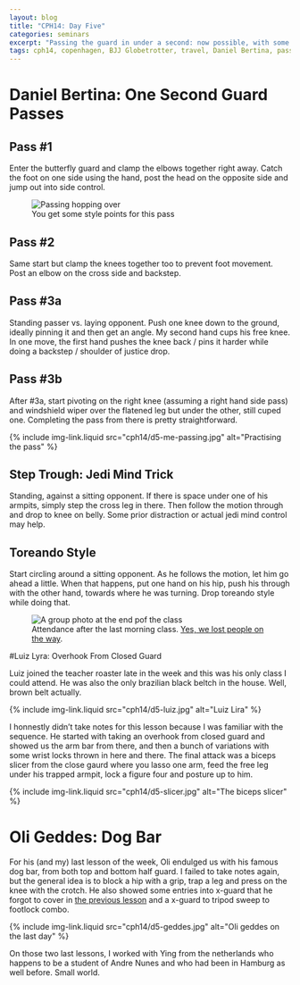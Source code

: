 ```yaml
---
layout: blog
title: "CPH14: Day Five"
categories: seminars
excerpt: "Passing the guard in under a second: now possible, with some jedi mind tricks. Luiz Lyra demonstrates an attack sequence from the closed guard and Oli Geddes shows the infamous dogbar."
tags: cph14, copenhagen, BJJ Globetrotter, travel, Daniel Bertina, passing, butterfly, Luiz Lyra, closed guard, overhook, Oli Geddes, dogbar, kneebar, footlock
---
```

# Daniel Bertina: One Second Guard Passes

## Pass #1
Enter the butterfly guard and clamp the elbows together right away. Catch the foot on one side using the hand, post the head on the opposite side and jump out into side control.

<figure>
	<img src="{{ site.img }}cph14/d5-air-pass.jpg" alt="Passing hopping over" />
	<figcaption>
		You get some style points for this pass
	</figcaption>
</figure>

## Pass #2
Same start but clamp the knees together too to prevent foot movement. Post an elbow on the cross side and backstep.

## Pass #3a
Standing passer vs. laying opponent. Push one knee down to the ground, ideally pinning it and then get an angle. My second hand cups his free knee. In one move, the first hand pushes the knee back / pins it harder while doing a backstep / shoulder of justice drop.

## Pass #3b
After #3a, start pivoting on the right knee (assuming a right hand side pass) and windshield wiper over the flatened leg but under the other, still cuped one. Completing the pass from there is pretty straightforward.

{% include img-link.liquid src="cph14/d5-me-passing.jpg" alt="Practising the pass" %}

## Step Trough: Jedi Mind Trick
Standing, against a sitting opponent. If there is space under one of his armpits, simply step the cross leg in there. Then follow the motion through and drop to knee on belly. Some prior distraction or actual jedi mind control may help.

## Toreando Style
Start circling around a sitting opponent. As he follows the motion, let him go ahead a little. When that happens, put one hand on his hip, push his through with the other hand, towards where he was turning. Drop toreando style while doing that.

<figure>
	<img src="{{ site.img }}cph14/d5-bertina-tired.jpg" alt="A group photo at the end pof the class" />
	<figcaption>
		Attendance after the last morning class. <a href="{{ site.baseurl }}/seminars/2014/09/23/cph14-day-two.html">Yes, we lost people on the way</a>.
	</figcaption>
</figure>

<a name="lyra"></a>

#Luiz Lyra: Overhook From Closed Guard

Luiz joined the teacher roaster late in the week and this was his only class I could attend. He was also the only brazilian black beltch in the house. Well, brown belt actually.

{% include img-link.liquid src="cph14/d5-luiz.jpg" alt="Luiz Lira" %}

I honnestly didn’t take notes for this lesson because I was familiar with the sequence. He started with taking an overhook from closed guard and showed us the arm bar from there, and then a bunch of variations with some wrist locks thrown in here and there. The final attack was a biceps slicer from the close gaurd where you lasso one arm, feed the free leg under his trapped armpit, lock a figure four and posture up to him.

{% include img-link.liquid src="cph14/d5-slicer.jpg" alt="The biceps slicer" %}

# Oli Geddes: Dog Bar

For his (and my) last lesson of the week, Oli endulged us with his famous dog bar, from both top and bottom half guard. I failed to take notes again, but the general idea is to block a hip with a grip, trap a leg and press on the knee with the crotch. He also showed some entries into x-guard that he forgot to cover in [the previous lesson]() and a x-guard to tripod sweep to footlock combo.

{% include img-link.liquid src="cph14/d5-geddes.jpg" alt="Oli geddes on the last day" %}

On those two last lessons, I worked with Ying from the netherlands who happens to be a student of Andre Nunes and who had been in Hamburg as well before. Small world.